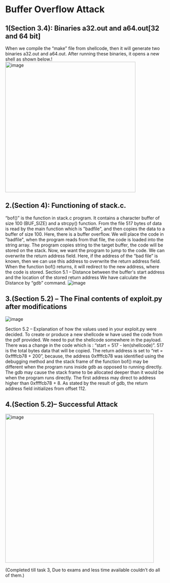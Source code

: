 
# Buffer Overflow Attack

## 1(Section 3.4): Binaries a32.out and a64.out[32 and 64 bit]
When we compile the “make” file from shellcode, then it will generate two binaries a32.out and a64.out. After running these binaries, it opens a new shell as shown below.!<img width="410" alt="image" src="https://user-images.githubusercontent.com/92758859/168507830-58a8ac3f-ea1d-4779-ae30-8f04a780f2d0.png">

 

## 2.(Section 4): Functioning of stack.c.
 “bof()” is the function in stack.c program. It contains a character buffer of size 100 (BUF_SIZE) and a strcpy() function. From the file 517 bytes of data is read by the main function which is  "badfile", and then copies the data to a buffer of size 100. Here, there is a buffer overflow. We will place the code in "badfile", when the program reads from that file, the code is loaded into the string array. The program copies string to the target buffer, the code will be stored on the stack. Now, we want the program to jump to the code. We can overwrite the return address field. Here, if the address of the “bad file” is known, then we can use this address to overwrite the return address field. When the function bof() returns, it will redirect to the new address, where the code is stored.
Section 5.1 – Distance between the buffer's start address and the location of the stored return address
We have calculate the Distance by “gdb” command. ![image](https://user-images.githubusercontent.com/92758859/168507872-5dd81478-2ba3-460e-8f04-2c9e467527c6.jpeg)

 
## 3.(Section 5.2) – The Final contents of exploit.py after modifications
![image](https://user-images.githubusercontent.com/92758859/168507764-2454c429-4a65-4c10-a40c-ed840be53303.jpeg)

 

Section 5.2 – Explanation of how the values used in your exploit.py were decided.
To create or produce a new shellcode w have used the code from the pdf provided. We need to put the shellcode somewhere in the payload. There was a change in the code which is : “start = 517 - len(shellcode)”. 517 is the total bytes data that will be copied. The return address is set to “ret = 0xffffcb78 + 200”, because, the address 0xffffcb78 was identified using the debugging method and the stack frame of the function bof() may be different when the program runs inside gdb as opposed to running directly. The gdb may cause the stack frame to be allocated deeper than it would be when the program runs directly. The first address may direct to address higher than 0xffffcb78 + 8. As stated by the result of gdb, the return address field initializes from offset 112.   
## 4.(Section 5.2)– Successful Attack
<img width="468" alt="image" src="https://user-images.githubusercontent.com/92758859/168507743-96736fef-5b1e-4d4f-ab87-ee4c917d92aa.png">

 
 (Completed till task 3, Due to exams and less time available couldn’t do all of them.)
